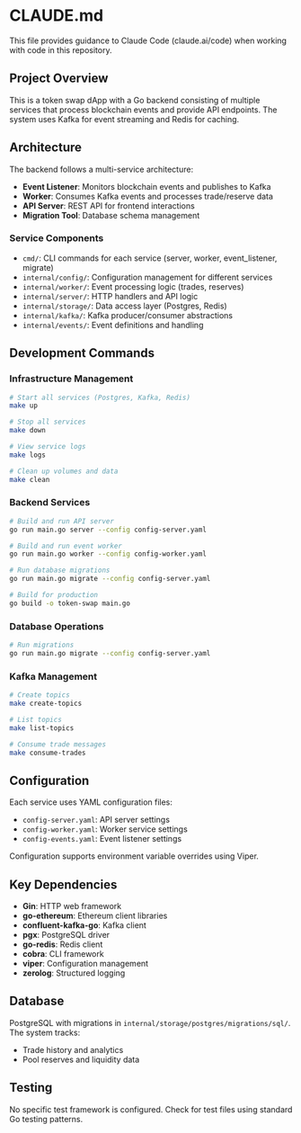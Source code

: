 # CLAUDE.md

This file provides guidance to Claude Code (claude.ai/code) when working with code in this repository.

## Project Overview

This is a token swap dApp with a Go backend consisting of multiple services that process blockchain events and provide API endpoints. The system uses Kafka for event streaming and Redis for caching.

## Architecture

The backend follows a multi-service architecture:
- **Event Listener**: Monitors blockchain events and publishes to Kafka
- **Worker**: Consumes Kafka events and processes trade/reserve data
- **API Server**: REST API for frontend interactions
- **Migration Tool**: Database schema management

### Service Components

- `cmd/`: CLI commands for each service (server, worker, event_listener, migrate)
- `internal/config/`: Configuration management for different services
- `internal/worker/`: Event processing logic (trades, reserves)  
- `internal/server/`: HTTP handlers and API logic
- `internal/storage/`: Data access layer (Postgres, Redis)
- `internal/kafka/`: Kafka producer/consumer abstractions
- `internal/events/`: Event definitions and handling

## Development Commands

### Infrastructure Management
```bash
# Start all services (Postgres, Kafka, Redis)
make up

# Stop all services  
make down

# View service logs
make logs

# Clean up volumes and data
make clean
```

### Backend Services
```bash
# Build and run API server
go run main.go server --config config-server.yaml

# Build and run event worker
go run main.go worker --config config-worker.yaml  

# Run database migrations
go run main.go migrate --config config-server.yaml

# Build for production
go build -o token-swap main.go
```

### Database Operations
```bash
# Run migrations
go run main.go migrate --config config-server.yaml
```

### Kafka Management
```bash
# Create topics
make create-topics

# List topics  
make list-topics

# Consume trade messages
make consume-trades
```

## Configuration

Each service uses YAML configuration files:
- `config-server.yaml`: API server settings
- `config-worker.yaml`: Worker service settings  
- `config-events.yaml`: Event listener settings

Configuration supports environment variable overrides using Viper.

## Key Dependencies

- **Gin**: HTTP web framework
- **go-ethereum**: Ethereum client libraries
- **confluent-kafka-go**: Kafka client
- **pgx**: PostgreSQL driver
- **go-redis**: Redis client
- **cobra**: CLI framework
- **viper**: Configuration management
- **zerolog**: Structured logging

## Database

PostgreSQL with migrations in `internal/storage/postgres/migrations/sql/`. The system tracks:
- Trade history and analytics
- Pool reserves and liquidity data

## Testing

No specific test framework is configured. Check for test files using standard Go testing patterns.